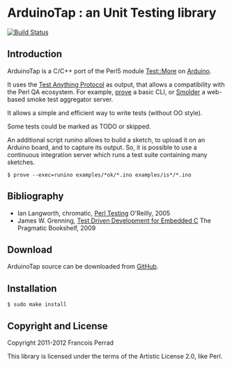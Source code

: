 
ArduinoTap : an Unit Testing library
====================================

[![Build Status](https://travis-ci.org/fperrad/ArduinoTap.png)](https://travis-ci.org/fperrad/ArduinoTap)

Introduction
------------

ArduinoTap is a C/C++ port of the Perl5 module
[Test::More](http://search.cpan.org/~mschwern/Test-Simple/) on [Arduino](http://arduino.cc/>).

It uses the [Test Anything Protocol](http://en.wikipedia.org/wiki/Test_Anything_Protocol) as output,
that allows a compatibility with the Perl QA ecosystem.
For example, [prove](http://search.cpan.org/~andya/Test-Harness/bin/prove) a basic CLI,
or [Smolder](http://search.cpan.org/~wonko/Smolder/) a web-based smoke test aggregator server.

It allows a simple and efficient way to write tests (without OO style).

Some tests could be marked as TODO or skipped.

An additional script _runino_ allows to build a sketch, to upload it on an Arduino board, and
to capture its output. So, it is possible to use a continuous integration server which runs
a test suite containing many sketches.

    $ prove --exec=runino examples/*ok/*.ino examples/is*/*.ino

Bibliography
------------

* Ian Langworth, chromatic, [Perl Testing](http://oreilly.com/catalog/9780596100926) O'Reilly, 2005
* James W. Grenning, [Test Driven Development for Embedded C](http://pragprog.com/book/jgade/test-driven-development-for-embedded-c) The Pragmatic Bookshelf, 2009

Download
--------

ArduinoTap source can be downloaded from [GitHub](http://github.com/fperrad/ArduinoTap/downloads/).

Installation
------------

    $ sudo make install

Copyright and License
---------------------

Copyright 2011-2012 Francois Perrad

This library is licensed under the terms of the Artistic License 2.0, like Perl.

